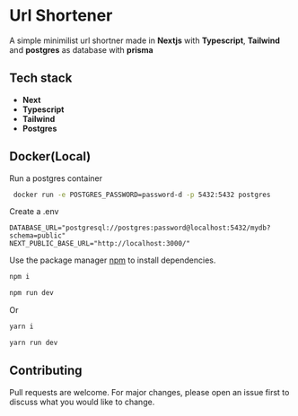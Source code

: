 # Url Shortener 

A simple minimilist url shortner made in **Nextjs** with  **Typescript**, **Tailwind** and **postgres** as database with **prisma** 

 ## Tech stack

 - **Next**
 - **Typescript**
 - **Tailwind**
 - **Postgres**

 

## Docker(Local)
 
Run a postgres container
```bash
 docker run -e POSTGRES_PASSWORD=password-d -p 5432:5432 postgres
```
Create a .env
```.env
DATABASE_URL="postgresql://postgres:password@localhost:5432/mydb?schema=public"
NEXT_PUBLIC_BASE_URL="http://localhost:3000/"
```

Use the package manager [npm](https://www.npmjs.com/) to install dependencies.

```bash
npm i 
```
```bash
npm run dev 
```
Or
```bash
yarn i 
```
```bash
yarn run dev 
```
## Contributing

Pull requests are welcome. For major changes, please open an issue first
to discuss what you would like to change.